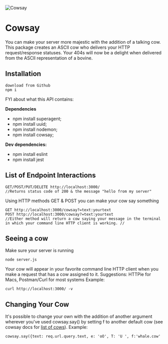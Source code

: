 ![Cowsay](https://media.giphy.com/media/A5pcWMMIEO95S/giphy.gif)

# Cowsay
You can make your server more majestic with the addition of a talking cow. This package creates an ASCII cow who delivers your HTTP request/response statuses. Your 404s will now be a delight when delivered from the ASCII representation of a bovine.

## Installation
```
download from Github
npm i
```
FYI about what this API contains:

**Dependencies**
+ npm install superagent;
+ npm install uuid;
+ npm install nodemon;
+ npm install cowsay;

**Dev dependencies:**
+ npm install eslint
+ npm install jest


## List of Endpoint Interactions
```
GET/POST/PUT/DELETE http://localhost:3000/
//Returns status code of 200 & the message "hello from my server"
```
Using HTTP methods GET & POST you can make your cow say something
```
GET http://localhost:3000/cowsay?=text:yourtext
POST http://localhost:3000/cowsay?=text:yourtext
//Either method will return a cow saying your message in the terminal in which your command line HTTP client is working. //

```

## Seeing a cow
Make sure your server is running
```
node server.js
```

Your cow will appear in your favorite command line HTTP client when you make a request that has a cow assigned to it. Suggestions: HTTPie for Macs, Postman/Curl for most systems
Example:
```
curl http://localhost:3000/ -v
```

## Changing Your Cow
It's possible to change your own with the addition of another argument wherever you've used cowsay.say() by setting f to another default cow (see cowsay docs for [list of cows](https://github.com/piuccio/cowsay)).
Example:
```
cowsay.say({text: req.url.query.text, e: 'oO', T: 'U ', f:'whale.cow'
```
